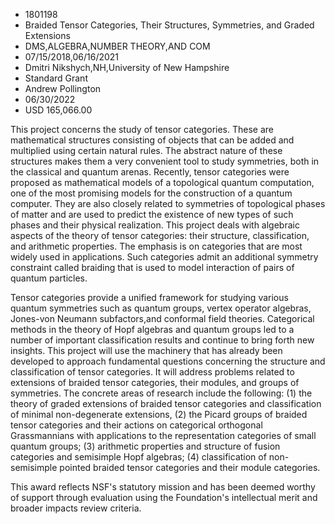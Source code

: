
* 1801198
* Braided Tensor Categories, Their Structures, Symmetries, and Graded Extensions
* DMS,ALGEBRA,NUMBER THEORY,AND COM
* 07/15/2018,06/16/2021
* Dmitri Nikshych,NH,University of New Hampshire
* Standard Grant
* Andrew Pollington
* 06/30/2022
* USD 165,066.00

This project concerns the study of tensor categories. These are mathematical
structures consisting of objects that can be added and multiplied using certain
natural rules. The abstract nature of these structures makes them a very
convenient tool to study symmetries, both in the classical and quantum arenas.
Recently, tensor categories were proposed as mathematical models of a
topological quantum computation, one of the most promising models for the
construction of a quantum computer. They are also closely related to symmetries
of topological phases of matter and are used to predict the existence of new
types of such phases and their physical realization. This project deals with
algebraic aspects of the theory of tensor categories: their structure,
classification, and arithmetic properties. The emphasis is on categories that
are most widely used in applications. Such categories admit an additional
symmetry constraint called braiding that is used to model interaction of pairs
of quantum particles.

Tensor categories provide a unified framework for studying various quantum
symmetries such as quantum groups, vertex operator algebras, Jones-von Neumann
subfactors,and conformal field theories. Categorical methods in the theory of
Hopf algebras and quantum groups led to a number of important classification
results and continue to bring forth new insights. This project will use the
machinery that has already been developed to approach fundamental questions
concerning the structure and classification of tensor categories. It will
address problems related to extensions of braided tensor categories, their
modules, and groups of symmetries. The concrete areas of research include the
following: (1) the theory of graded extensions of braided tensor categories and
classification of minimal non-degenerate extensions, (2) the Picard groups of
braided tensor categories and their actions on categorical orthogonal
Grassmannians with applications to the representation categories of small
quantum groups; (3) arithmetic properties and structure of fusion categories and
semisimple Hopf algebras; (4) classification of non-semisimple pointed braided
tensor categories and their module categories.

This award reflects NSF's statutory mission and has been deemed worthy of
support through evaluation using the Foundation's intellectual merit and broader
impacts review criteria.
